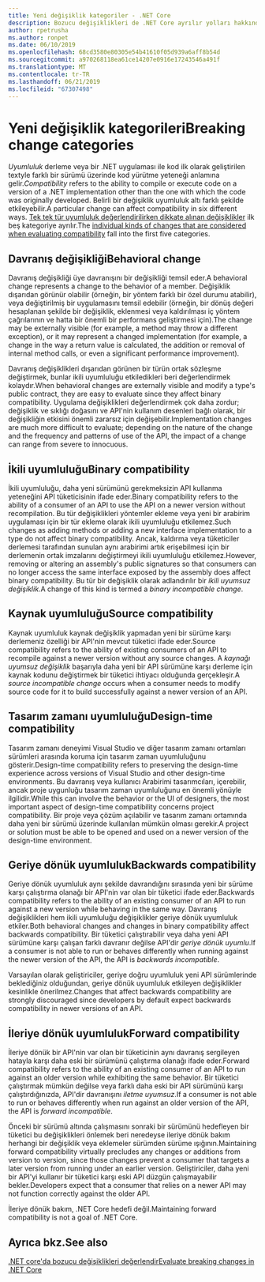 ```yaml
---
title: Yeni değişiklik kategoriler - .NET Core
description: Bozucu değişiklikleri de .NET Core ayrılır yolları hakkında bilgi edinin.
author: rpetrusha
ms.author: ronpet
ms.date: 06/10/2019
ms.openlocfilehash: 68cd3580e80305e54b41610f05d939a6aff8b54d
ms.sourcegitcommit: a970268118ea61ce14207e0916e17243546a491f
ms.translationtype: MT
ms.contentlocale: tr-TR
ms.lasthandoff: 06/21/2019
ms.locfileid: "67307498"
---
```

# <a name="breaking-change-categories"></a><span data-ttu-id="2a498-103">Yeni değişiklik kategorileri</span><span class="sxs-lookup"><span data-stu-id="2a498-103">Breaking change categories</span></span>

<span data-ttu-id="2a498-104">*Uyumluluk* derleme veya bir .NET uygulaması ile kod ilk olarak geliştirilen textyle farklı bir sürümü üzerinde kod yürütme yeteneği anlamına gelir.</span><span class="sxs-lookup"><span data-stu-id="2a498-104">*Compatibility* refers to the ability to compile or execute code on a version of a .NET implementation other than the one with which the code was originally developed.</span></span> <span data-ttu-id="2a498-105">Belirli bir değişiklik uyumluluk altı farklı şekilde etkileyebilir.</span><span class="sxs-lookup"><span data-stu-id="2a498-105">A particular change can affect compatibility in six different ways.</span></span> <span data-ttu-id="2a498-106">[Tek tek tür uyumluluk değerlendirilirken dikkate alınan değişiklikler](index.md) ilk beş kategoriye ayrılır.</span><span class="sxs-lookup"><span data-stu-id="2a498-106">The [individual kinds of changes that are considered when evaluating compatibility](index.md) fall into the first five categories.</span></span> 

## <a name="behavioral-change"></a><span data-ttu-id="2a498-107">Davranış değişikliği</span><span class="sxs-lookup"><span data-stu-id="2a498-107">Behavioral change</span></span>

<span data-ttu-id="2a498-108">Davranış değişikliği üye davranışını bir değişikliği temsil eder.</span><span class="sxs-lookup"><span data-stu-id="2a498-108">A behavioral change represents a change to the behavior of a member.</span></span> <span data-ttu-id="2a498-109">Değişiklik dışarıdan görünür olabilir (örneğin, bir yöntem farklı bir özel durumu atabilir), veya değiştirilmiş bir uygulamasını temsil edebilir (örneğin, bir dönüş değeri hesaplanan şekilde bir değişiklik, eklenmesi veya kaldırılması iç yöntem çağrılarının ve hatta bir önemli bir performans geliştirmesi için).</span><span class="sxs-lookup"><span data-stu-id="2a498-109">The change may be externally visible (for example, a method may throw a different exception), or it may represent a changed implementation (for example, a change in the way a return value is calculated, the addition or removal of internal method calls, or even a significant performance improvement).</span></span>

<span data-ttu-id="2a498-110">Davranış değişiklikleri dışarıdan görünen bir türün ortak sözleşme değiştirmek, bunlar ikili uyumluluğu etkiledikleri beri değerlendirmek kolaydır.</span><span class="sxs-lookup"><span data-stu-id="2a498-110">When behavioral changes are externally visible and modify a type's public contract, they are easy to evaluate since they affect binary compatibility.</span></span> <span data-ttu-id="2a498-111">Uygulama değişiklikleri değerlendirmek çok daha zordur; değişiklik ve sıklığı doğasını ve API'nin kullanım desenleri bağlı olarak, bir değişikliğin etkisini önemli zararsız için değişebilir.</span><span class="sxs-lookup"><span data-stu-id="2a498-111">Implementation changes are much more difficult to evaluate; depending on the nature of the change and the frequency and patterns of use of the API, the impact of a change can range from severe to innocuous.</span></span>  

## <a name="binary-compatibility"></a><span data-ttu-id="2a498-112">İkili uyumluluğu</span><span class="sxs-lookup"><span data-stu-id="2a498-112">Binary compatibility</span></span>

<span data-ttu-id="2a498-113">İkili uyumluluğu, daha yeni sürümünü gerekmeksizin API kullanma yeteneğini API tüketicisinin ifade eder.</span><span class="sxs-lookup"><span data-stu-id="2a498-113">Binary compatibility refers to the ability of a consumer of an API to use the API on a newer version without recompilation.</span></span> <span data-ttu-id="2a498-114">Bu tür değişiklikleri yöntemler ekleme veya yeni bir arabirim uygulaması için bir tür ekleme olarak ikili uyumluluğu etkilemez.</span><span class="sxs-lookup"><span data-stu-id="2a498-114">Such changes as adding methods or adding a new interface implementation to a type do not affect binary compatibility.</span></span> <span data-ttu-id="2a498-115">Ancak, kaldırma veya tüketiciler derlemesi tarafından sunulan aynı arabirimi artık erişebilmesi için bir derlemenin ortak imzalarını değiştirmeyi ikili uyumluluğu etkilemez.</span><span class="sxs-lookup"><span data-stu-id="2a498-115">However, removing or altering an assembly's public signatures so that consumers can no longer access the same interface exposed by the assembly does affect binary compatibility.</span></span> <span data-ttu-id="2a498-116">Bu tür bir değişiklik olarak adlandırılır bir *ikili uyumsuz değişiklik*.</span><span class="sxs-lookup"><span data-stu-id="2a498-116">A change of this kind is termed a *binary incompatible change*.</span></span>

## <a name="source-compatibility"></a><span data-ttu-id="2a498-117">Kaynak uyumluluğu</span><span class="sxs-lookup"><span data-stu-id="2a498-117">Source compatibility</span></span>

 <span data-ttu-id="2a498-118">Kaynak uyumluluk kaynak değişiklik yapmadan yeni bir sürüme karşı derlemeniz özelliği bir API'nin mevcut tüketici ifade eder.</span><span class="sxs-lookup"><span data-stu-id="2a498-118">Source compatibility refers to the ability of existing consumers of an API to recompile against a newer version without any source changes.</span></span> <span data-ttu-id="2a498-119">A *kaynağı uyumsuz değişiklik* başarıyla daha yeni bir API sürümüne karşı derleme için kaynak kodunu değiştirmek bir tüketici ihtiyacı olduğunda gerçekleşir.</span><span class="sxs-lookup"><span data-stu-id="2a498-119">A *source incompatible change* occurs when a consumer needs to modify source code for it to build successfully against a newer version of an API.</span></span>

## <a name="design-time-compatibility"></a><span data-ttu-id="2a498-120">Tasarım zamanı uyumluluğu</span><span class="sxs-lookup"><span data-stu-id="2a498-120">Design-time compatibility</span></span>

<span data-ttu-id="2a498-121">Tasarım zamanı deneyimi Visual Studio ve diğer tasarım zamanı ortamları sürümleri arasında koruma için tasarım zaman uyumluluğunu gösterir.</span><span class="sxs-lookup"><span data-stu-id="2a498-121">Design-time compatibility refers to preserving the design-time experience across versions of Visual Studio and other design-time environments.</span></span> <span data-ttu-id="2a498-122">Bu davranış veya kullanıcı Arabirimi tasarımcıları, içerebilir, ancak proje uygunluğu tasarım zaman uyumluluğunu en önemli yönüyle ilgilidir.</span><span class="sxs-lookup"><span data-stu-id="2a498-122">While this can involve the behavior or the UI of designers, the most important aspect of design-time compatibility concerns project compatibility.</span></span> <span data-ttu-id="2a498-123">Bir proje veya çözüm açılabilir ve tasarım zamanı ortamında daha yeni bir sürümü üzerinde kullanılan mümkün olması gerekir.</span><span class="sxs-lookup"><span data-stu-id="2a498-123">A project or solution must be able to be opened and used on a newer version of the design-time environment.</span></span>

## <a name="backwards-compatibility"></a><span data-ttu-id="2a498-124">Geriye dönük uyumluluk</span><span class="sxs-lookup"><span data-stu-id="2a498-124">Backwards compatibility</span></span>

<span data-ttu-id="2a498-125">Geriye dönük uyumluluk aynı şekilde davrandığını sırasında yeni bir sürüme karşı çalıştırma olanağı bir API'nin var olan bir tüketici ifade eder.</span><span class="sxs-lookup"><span data-stu-id="2a498-125">Backwards compatibility refers to the ability of an existing consumer of an API to run against a new version while behaving in the same way.</span></span> <span data-ttu-id="2a498-126">Davranış değişiklikleri hem ikili uyumluluğu değişiklikler geriye dönük uyumluluk etkiler.</span><span class="sxs-lookup"><span data-stu-id="2a498-126">Both behavioral changes and changes in binary compatibility affect backwards compatibility.</span></span> <span data-ttu-id="2a498-127">Bir tüketici çalıştırabilir veya daha yeni API sürümüne karşı çalışan farklı davranır değilse API'dir *geriye dönük uyumlu*.</span><span class="sxs-lookup"><span data-stu-id="2a498-127">If a consumer is not able to run or behaves differently when running against the newer version of the API, the API is *backwards incompatible*.</span></span>

<span data-ttu-id="2a498-128">Varsayılan olarak geliştiriciler, geriye doğru uyumluluk yeni API sürümlerinde beklediğiniz olduğundan, geriye dönük uyumluluk etkileyen değişiklikler kesinlikle önerilmez.</span><span class="sxs-lookup"><span data-stu-id="2a498-128">Changes that affect backwards compatibility are strongly discouraged since developers by default expect backwards compatibility in newer versions of an API.</span></span>

## <a name="forward-compatibility"></a><span data-ttu-id="2a498-129">İleriye dönük uyumluluk</span><span class="sxs-lookup"><span data-stu-id="2a498-129">Forward compatibility</span></span>

<span data-ttu-id="2a498-130">İleriye dönük bir API'nin var olan bir tüketicinin aynı davranış sergileyen hatayla karşı daha eski bir sürümünü çalıştırma olanağı ifade eder.</span><span class="sxs-lookup"><span data-stu-id="2a498-130">Forward compatibility refers to the ability of an existing consumer of an API to run against an older version while exhibiting the same behavior.</span></span> <span data-ttu-id="2a498-131">Bir tüketici çalıştırmak mümkün değilse veya farklı daha eski bir API sürümünü karşı çalıştırdığınızda, API'dir davranışını *iletme uyumsuz*.</span><span class="sxs-lookup"><span data-stu-id="2a498-131">If a consumer is not able to run or behaves differently when run against an older version of the API, the API is *forward incompatible*.</span></span> 

<span data-ttu-id="2a498-132">Önceki bir sürümü altında çalışmasını sonraki bir sürümünü hedefleyen bir tüketici bu değişiklikleri önlemek beri neredeyse ileriye dönük bakım herhangi bir değişiklik veya eklemeler sürümden sürüme ışığının.</span><span class="sxs-lookup"><span data-stu-id="2a498-132">Maintaining forward compatibility virtually precludes any changes or additions from version to version, since those changes prevent a consumer that targets a later version from running under an earlier version.</span></span> <span data-ttu-id="2a498-133">Geliştiriciler, daha yeni bir API'yi kullanır bir tüketici karşı eski API düzgün çalışmayabilir bekler.</span><span class="sxs-lookup"><span data-stu-id="2a498-133">Developers expect that a consumer that relies on a newer API may not function correctly against the older API.</span></span> 

<span data-ttu-id="2a498-134">İleriye dönük bakım, .NET Core hedefi değil.</span><span class="sxs-lookup"><span data-stu-id="2a498-134">Maintaining forward compatibility is not a goal of .NET Core.</span></span>

## <a name="see-also"></a><span data-ttu-id="2a498-135">Ayrıca bkz.</span><span class="sxs-lookup"><span data-stu-id="2a498-135">See also</span></span>

[<span data-ttu-id="2a498-136">.NET core'da bozucu değişiklikleri değerlendir</span><span class="sxs-lookup"><span data-stu-id="2a498-136">Evaluate breaking changes in .NET Core</span></span>](index.md)
